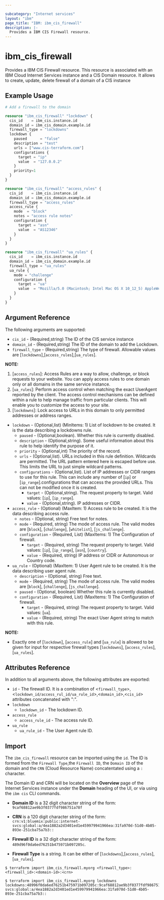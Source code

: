 ```yaml
---

subcategory: "Internet services"
layout: "ibm"
page_title: "IBM: ibm_cis_firewall"
description: |-
  Provides a IBM CIS Firewall resource.
---
```


# ibm_cis_firewall

Provides a IBM CIS Firewall resource. This resource is associated with an IBM Cloud Internet Services instance and a CIS Domain resource. It allows to create, update, delete firewall of a domain of a CIS instance

## Example Usage

```terraform
# Add a firewall to the domain

resource "ibm_cis_firewall" "lockdown" {
  cis_id    = ibm_cis.instance.id
  domain_id = ibm_cis_domain.example.id
  firewall_type = "lockdowns"
  lockdown {
    paused      = "false"
    description = "test"
    urls = ["www.cis-terraform.com"]
    configurations {
      target = "ip"
      value  = "127.0.0.2"
    }
    priority=1
  }
}

resource "ibm_cis_firewall" "access_rules" {
  cis_id    = ibm_cis.instance.id
  domain_id = ibm_cis_domain.example.id
  firewall_type = "access_rules"
  access_rule {
    mode  = "block"
    notes = "access rule notes"
    configuration {
      target = "asn"
      value  = "AS12346"
    }
  }
}

resource "ibm_cis_firewall" "ua_rules" {
  cis_id    = ibm_cis.instance.id
  domain_id = ibm_cis_domain.example.id
  firewall_type = "ua_rules"
  ua_rule {
    mode = "challenge"
    configuration {
      target = "ua"
      value  = "Mozilla/5.0 (Macintosh; Intel Mac OS X 10_12_5) AppleWebKit/603.2.4 (KHTML, like Gecko) Version/10.1.1 Safari/603.2.4"
    }
  }
}
```

## Argument Reference

The following arguments are supported:

- `cis_id` - (Required,string) The ID of the CIS service instance
- `domain_id` - (Required,string) The ID of the domain to add the Lockdown.
- `firewall_type` - (Required,string) The type of firewall. Allowable values are [`lockdowns`],[`access_rules`],[`ua_rules`].

**NOTE:**

1. [`access_rules`]: Access Rules are a way to allow, challenge, or block requests to your website. You can apply access rules to one domain only or all domains in the same service instance.
2. [`ua_rules`]: Perform access control when matching the exact UserAgent reported by the client. The access control mechanisms can be defined within a rule to help manage traffic from particular clients. This will enable you to customize the access to your site.
3. [`lockdowns`]: Lock access to URLs in this domain to only permitted addresses or address ranges.

- `lockdown` - (Optional,list) (MinItems: 1) List of lockdown to be created. It is the data describing a lockdowns rule.
  - `paused` - (Optional,boolean). Whether this rule is currently disabled.
  - `description` - (Optional,string). Some useful information about this rule to help identify the purpose of it.
  - `priority` - (Optional,int) The priority of the record.
  - `urls` - (Optional,list). URLs included in this rule definition. Wildcards are permitted. The URL pattern entered here is escaped before use. This limits the URL to just simple wildcard patterns.
  - `configurations` - (Optional,list). List of IP addresses or CIDR ranges to use for this rule. This can include any number of [`ip`] or [`ip_range`].configurations that can access the provided URLs. This can not be modified once it is created.
    - `target` - (Optional,string). The request property to target. Valid values: [`ip`], [`ip_range`].
    - `value` - (Optional,string). IP addresses or CIDR.
- `access_rule` - (Optional) (MaxItem: 1) Access rule to be created. It is the data describing access rule.
  - `notes` - (Optional, string) Free text for notes.
  - `mode` - (Required, string) The mode of access rule. The valid modes are [`block`], [`challenge`], [`whitelist`], [`js_challenge`].
  - `configuration` - (Required, List) (MaxItems: 1) The Configuration of firewall.
    - `target` - (Required, string) The request property to target. Valid values: [`ip`], [`ip_range`], [`asn`], [`country`].
    - `value` - (Required, string) IP address or CIDR or Autonomous or Country code.
- `ua_rule` - (Optional) (MaxItem: 1) User Agent rule to be created. It is the data describing user agent rule.
  - `description` - (Optional, string) Free text.
  - `mode` - (Required, string) The mode of access rule. The valid modes are [`block`], [`challenge`], [`js_challenge`].
  - `paused` - (Optional, boolean) Whether this rule is currently disabled.
  - `configuration` - (Required, List) (MaxItems: 1) The Configuration of firewall.
    - `target` - (Required, string) The request property to target. Valid values: [`ua`].
    - `value` - (Required, string) The exact User Agent string to match with this rule.

**NOTE:**

- Exactly one of [`lockdown`], [`access_rule`] and [`ua_rule`] is allowed to be given for input for respective firewall types [`lockdowns`], [`access_rules`], [`ua_rules`].

## Attributes Reference

In addition to all arguments above, the following attributes are exported:

- `id` - The firewall ID. It is a combination of <`firewall_type`>,<`lockdown_id/access_rul_id/ua_rule_id`>,<`domain_id`>,<`cis_id`> attributes concatenated with ":".
- `lockdown`
  - `lockdown_id` - The lockdown ID.
- `access_rule`
  - `access_rule_id` - The access rule ID.
- `ua_rule`
  - `ua_rule_id` - The User Agent rule ID.

## Import

The `ibm_cis_firewall` resource can be imported using the `id`. The ID is formed from the `Firewall Type`,the `Firewall ID`, the `Domain ID` of the domain and the `CRN` (Cloud Resource Name) concatentated using a `:` character.

The Domain ID and CRN will be located on the **Overview** page of the Internet Services instance under the **Domain** heading of the UI, or via using the `ibm cis` CLI commands.

- **Domain ID** is a 32 digit character string of the form: `9caf68812ae9b3f0377fdf986751a78f`

- **CRN** is a 120 digit character string of the form: `crn:v1:bluemix:public:internet-svcs:global:a/4ea1882a2d3401ed1e459979941966ea:31fa970d-51d0-4b05-893e-251cba75a7b3::`

- **Firewall ID** is a 32 digit character string of the form: `489d96f0da6ed76251b475971b097205c`.

- **Firewall Type** is a string. It can be either of [`lockdowns`],[`access_rules`],[`ua_rules`].

```
$ terraform import ibm_cis_firewall.myorg <firewall_type>:<firewall_id>:<domain-id>:<crn>

$ terraform import ibm_cis_firewall.myorg lockdowns lockdowns:48996f0da6ed76251b475971b097205c:9caf68812ae9b3f0377fdf986751a78f:crn:v1:bluemix:public:internet-svcs:global:a/4ea1882a2d3401ed1e459979941966ea:31fa970d-51d0-4b05-893e-251cba75a7b3::
```
